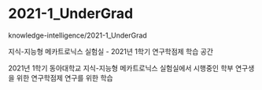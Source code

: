 # 2021-1_UnderGrad

knowledge-intelligence/2021-1_UnderGrad

지식-지능형 메카트로닉스 실험실 - 2021년 1학기 연구학점제 학습 공간

2021년 1학기 동아대학교 지식-지능형 메카트로닉스 실험실에서 시행중인 학부 연구생을 위한 연구학점제 연구를 위한 학습 
